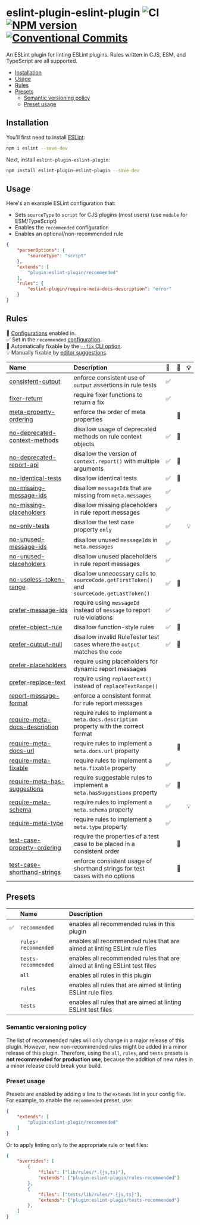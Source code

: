 # eslint-plugin-eslint-plugin ![CI](https://github.com/eslint-community/eslint-plugin-eslint-plugin/workflows/CI/badge.svg) [![NPM version](https://img.shields.io/npm/v/eslint-plugin-eslint-plugin.svg?style=flat)](https://npmjs.org/package/eslint-plugin-eslint-plugin) [![Conventional Commits](https://img.shields.io/badge/Conventional%20Commits-1.0.0-yellow.svg)](https://conventionalcommits.org)

An ESLint plugin for linting ESLint plugins. Rules written in CJS, ESM, and TypeScript are all supported.

<!-- vscode-markdown-toc -->
* [Installation](#Installation)
* [Usage](#Usage)
* [Rules](#Rules)
* [Presets](#Presets)
  * [Semantic versioning policy](#Semanticversioningpolicy)
  * [Preset usage](#Presetusage)

<!-- vscode-markdown-toc-config
	numbering=false
	autoSave=true
	/vscode-markdown-toc-config -->
<!-- /vscode-markdown-toc -->

## <a name='Installation'></a>Installation

You'll first need to install [ESLint](https://eslint.org):

```sh
npm i eslint --save-dev
```

Next, install `eslint-plugin-eslint-plugin`:

```sh
npm install eslint-plugin-eslint-plugin --save-dev
```

## <a name='Usage'></a>Usage

Here's an example ESLint configuration that:

* Sets `sourceType` to `script` for CJS plugins (most users) (use `module` for ESM/TypeScript)
* Enables the `recommended` configuration
* Enables an optional/non-recommended rule

```json
{
    "parserOptions": {
        "sourceType": "script"
    },
    "extends": [
        "plugin:eslint-plugin/recommended"
    ],
    "rules": {
        "eslint-plugin/require-meta-docs-description": "error"
    }
}
```

## <a name='Rules'></a>Rules

<!-- begin auto-generated rules list -->

💼 [Configurations](https://github.com/eslint-community/eslint-plugin-eslint-plugin#presets) enabled in.\
✅ Set in the `recommended` [configuration](https://github.com/eslint-community/eslint-plugin-eslint-plugin#presets).\
🔧 Automatically fixable by the [`--fix` CLI option](https://eslint.org/docs/user-guide/command-line-interface#--fix).\
💡 Manually fixable by [editor suggestions](https://eslint.org/docs/developer-guide/working-with-rules#providing-suggestions).

| Name                                                                         | Description                                                                                | 💼 | 🔧 | 💡 |
| :--------------------------------------------------------------------------- | :----------------------------------------------------------------------------------------- | :- | :- | :- |
| [consistent-output](docs/rules/consistent-output.md)                         | enforce consistent use of `output` assertions in rule tests                                | ✅  |    |    |
| [fixer-return](docs/rules/fixer-return.md)                                   | require fixer functions to return a fix                                                    | ✅  |    |    |
| [meta-property-ordering](docs/rules/meta-property-ordering.md)               | enforce the order of meta properties                                                       |    | 🔧 |    |
| [no-deprecated-context-methods](docs/rules/no-deprecated-context-methods.md) | disallow usage of deprecated methods on rule context objects                               | ✅  | 🔧 |    |
| [no-deprecated-report-api](docs/rules/no-deprecated-report-api.md)           | disallow the version of `context.report()` with multiple arguments                         | ✅  | 🔧 |    |
| [no-identical-tests](docs/rules/no-identical-tests.md)                       | disallow identical tests                                                                   | ✅  | 🔧 |    |
| [no-missing-message-ids](docs/rules/no-missing-message-ids.md)               | disallow `messageId`s that are missing from `meta.messages`                                | ✅  |    |    |
| [no-missing-placeholders](docs/rules/no-missing-placeholders.md)             | disallow missing placeholders in rule report messages                                      | ✅  |    |    |
| [no-only-tests](docs/rules/no-only-tests.md)                                 | disallow the test case property `only`                                                     | ✅  |    | 💡 |
| [no-unused-message-ids](docs/rules/no-unused-message-ids.md)                 | disallow unused `messageId`s in `meta.messages`                                            | ✅  |    |    |
| [no-unused-placeholders](docs/rules/no-unused-placeholders.md)               | disallow unused placeholders in rule report messages                                       | ✅  |    |    |
| [no-useless-token-range](docs/rules/no-useless-token-range.md)               | disallow unnecessary calls to `sourceCode.getFirstToken()` and `sourceCode.getLastToken()` | ✅  | 🔧 |    |
| [prefer-message-ids](docs/rules/prefer-message-ids.md)                       | require using `messageId` instead of `message` to report rule violations                   | ✅  |    |    |
| [prefer-object-rule](docs/rules/prefer-object-rule.md)                       | disallow function-style rules                                                              | ✅  | 🔧 |    |
| [prefer-output-null](docs/rules/prefer-output-null.md)                       | disallow invalid RuleTester test cases where the `output` matches the `code`               | ✅  | 🔧 |    |
| [prefer-placeholders](docs/rules/prefer-placeholders.md)                     | require using placeholders for dynamic report messages                                     |    |    |    |
| [prefer-replace-text](docs/rules/prefer-replace-text.md)                     | require using `replaceText()` instead of `replaceTextRange()`                              |    |    |    |
| [report-message-format](docs/rules/report-message-format.md)                 | enforce a consistent format for rule report messages                                       |    |    |    |
| [require-meta-docs-description](docs/rules/require-meta-docs-description.md) | require rules to implement a `meta.docs.description` property with the correct format      |    |    |    |
| [require-meta-docs-url](docs/rules/require-meta-docs-url.md)                 | require rules to implement a `meta.docs.url` property                                      |    | 🔧 |    |
| [require-meta-fixable](docs/rules/require-meta-fixable.md)                   | require rules to implement a `meta.fixable` property                                       | ✅  |    |    |
| [require-meta-has-suggestions](docs/rules/require-meta-has-suggestions.md)   | require suggestable rules to implement a `meta.hasSuggestions` property                    | ✅  | 🔧 |    |
| [require-meta-schema](docs/rules/require-meta-schema.md)                     | require rules to implement a `meta.schema` property                                        | ✅  |    | 💡 |
| [require-meta-type](docs/rules/require-meta-type.md)                         | require rules to implement a `meta.type` property                                          | ✅  |    |    |
| [test-case-property-ordering](docs/rules/test-case-property-ordering.md)     | require the properties of a test case to be placed in a consistent order                   |    | 🔧 |    |
| [test-case-shorthand-strings](docs/rules/test-case-shorthand-strings.md)     | enforce consistent usage of shorthand strings for test cases with no options               |    | 🔧 |    |

<!-- end auto-generated rules list -->

## <a name='Presets'></a>Presets

|   | Name | Description |
|:--|:-----|:------------|
| ✅ | `recommended` | enables all recommended rules in this plugin |
|   | `rules-recommended` | enables all recommended rules that are aimed at linting ESLint rule files |
|   | `tests-recommended` | enables all recommended rules that are aimed at linting ESLint test files |
|   | `all` | enables all rules in this plugin |
|   | `rules` | enables all rules that are aimed at linting ESLint rule files |
|   | `tests` | enables all rules that are aimed at linting ESLint test files |

### <a name='Semanticversioningpolicy'></a>Semantic versioning policy

The list of recommended rules will only change in a major release of this plugin. However, new non-recommended rules might be added in a minor release of this plugin. Therefore, using the `all`, `rules`, and `tests` presets is **not recommended for production use**, because the addition of new rules in a minor release could break your build.

### <a name='Presetusage'></a>Preset usage

Presets are enabled by adding a line to the `extends` list in your config file. For example, to enable the `recommended` preset, use:

```json
{
    "extends": [
        "plugin:eslint-plugin/recommended"
    ]
}
```

Or to apply linting only to the appropriate rule or test files:

```json
{
    "overrides": [
        {
            "files": ["lib/rules/*.{js,ts}"],
            "extends": ["plugin:eslint-plugin/rules-recommended"]
        },
        {
            "files": ["tests/lib/rules/*.{js,ts}"],
            "extends": ["plugin:eslint-plugin/tests-recommended"]
        },
    ]
}
```
